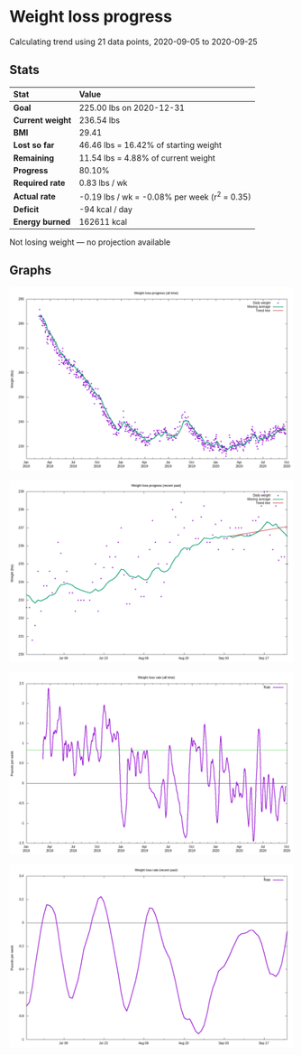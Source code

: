 # Weight loss progress

Calculating trend using 21 data points, 2020-09-05 to 2020-09-25

## Stats

Stat|Value
:-|:-
**Goal**|225.00 lbs on 2020-12-31
**Current weight**|236.54 lbs
**BMI**|29.41
**Lost so far**|46.46 lbs = 16.42% of starting weight
**Remaining**|11.54 lbs =  4.88% of current  weight
**Progress**|80.10%
**Required rate**|0.83 lbs / wk
**Actual rate**|-0.19 lbs / wk = -0.08% per week  (r<sup>2</sup> = 0.35)
**Deficit**|-94 kcal / day
**Energy burned**|162611 kcal

Not losing weight &mdash; no projection available

## Graphs

![](weight-graph-alltime.png)

![](weight-graph-recent.png)

![](rate-graph-alltime.png)

![](rate-graph-recent.png)
